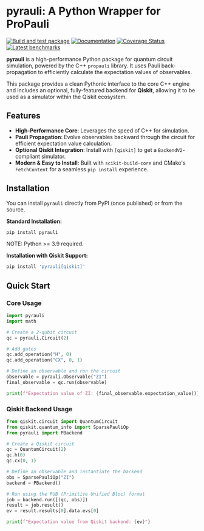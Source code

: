 # pyrauli: A Python Wrapper for ProPauli

[![Build and test package](https://github.com/zeFresk/pyrauli/actions/workflows/ci.yml/badge.svg)](https://github.com/zeFresk/pyrauli/actions/workflows/ci.yml)
[![Documentation](https://img.shields.io/badge/Documentation-View-blue)](https://zefresk.github.io/pyrauli/)
[![Coverage Status](https://coveralls.io/repos/github/zeFresk/pyrauli/badge.svg?branch=coverage)](https://coveralls.io/github/zeFresk/pyrauli?branch=coverage)
[![Latest benchmarks](https://img.shields.io/badge/Benchmarks-View-blue)](https://zefresk.github.io/pyrauli/dev/bench)

**pyrauli** is a high-performance Python package for quantum circuit simulation, powered by the C++ `propauli` library. It uses Pauli back-propagation to efficiently calculate the expectation values of observables.

This package provides a clean Pythonic interface to the core C++ engine and includes an optional, fully-featured backend for **Qiskit**, allowing it to be used as a simulator within the Qiskit ecosystem.

## Features

- **High-Performance Core**: Leverages the speed of C++ for simulation.
- **Pauli Propagation**: Evolve observables backward through the circuit for efficient expectation value calculation.
- **Optional Qiskit Integration**: Install with `[qiskit]` to get a `BackendV2`-compliant simulator.
- **Modern & Easy to Install**: Built with `scikit-build-core` and CMake's `FetchContent` for a seamless `pip install` experience.

## Installation

You can install `pyrauli` directly from PyPI (once published) or from the source.

**Standard Installation:**
```bash
pip install pyrauli
```

NOTE: Python >= 3.9 required.

**Installation with Qiskit Support:**

```bash
pip install 'pyrauli[qiskit]'
```

## Quick Start

### Core Usage

```python
import pyrauli
import math

# Create a 2-qubit circuit
qc = pyrauli.Circuit(2)

# Add gates
qc.add_operation("H", 0)
qc.add_operation("CX", 0, 1)

# Define an observable and run the circuit
observable = pyrauli.Observable("ZI")
final_observable = qc.run(observable)

print(f"Expectation value of ZI: {final_observable.expectation_value()}")
```

### Qiskit Backend Usage

```python
from qiskit.circuit import QuantumCircuit
from qiskit.quantum_info import SparsePauliOp
from pyrauli import PBackend

# Create a Qiskit circuit
qc = QuantumCircuit(2)
qc.h(0)
qc.cx(0, 1)

# Define an observable and instantiate the backend
obs = SparsePauliOp("ZI")
backend = PBackend()

# Run using the PUB (Primitive Unified Bloc) format
job = backend.run([(qc, obs)])
result = job.result()
ev = result.results[0].data.evs[0]

print(f"Expectation value from Qiskit backend: {ev}")
```
